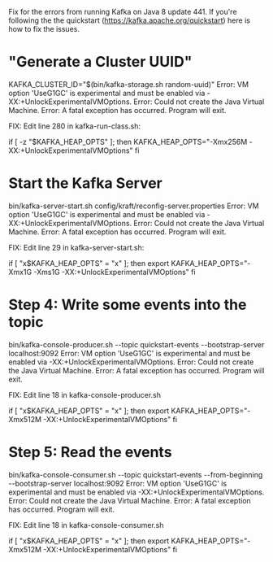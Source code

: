 Fix for the errors from running Kafka on Java 8 update 441. If you're following the the quickstart (https://kafka.apache.org/quickstart) here is how to fix the issues.

# "Generate a Cluster UUID"

KAFKA_CLUSTER_ID="$(bin/kafka-storage.sh random-uuid)"
Error: VM option 'UseG1GC' is experimental and must be enabled via -XX:+UnlockExperimentalVMOptions.
Error: Could not create the Java Virtual Machine.
Error: A fatal exception has occurred. Program will exit.

FIX:
Edit line 280 in kafka-run-class.sh: 

if [ -z "$KAFKA_HEAP_OPTS" ]; then
  KAFKA_HEAP_OPTS="-Xmx256M -XX:+UnlockExperimentalVMOptions"
fi

# Start the Kafka Server

bin/kafka-server-start.sh config/kraft/reconfig-server.properties
Error: VM option 'UseG1GC' is experimental and must be enabled via -XX:+UnlockExperimentalVMOptions.
Error: Could not create the Java Virtual Machine.
Error: A fatal exception has occurred. Program will exit.

FIX:
Edit line 29 in kafka-server-start.sh:

if [ "x$KAFKA_HEAP_OPTS" = "x" ]; then
    export KAFKA_HEAP_OPTS="-Xmx1G -Xms1G -XX:+UnlockExperimentalVMOptions"
fi

# Step 4: Write some events into the topic

bin/kafka-console-producer.sh --topic quickstart-events --bootstrap-server localhost:9092
Error: VM option 'UseG1GC' is experimental and must be enabled via -XX:+UnlockExperimentalVMOptions.
Error: Could not create the Java Virtual Machine.
Error: A fatal exception has occurred. Program will exit.

FIX:
Edit line 18 in kafka-console-producer.sh

if [ "x$KAFKA_HEAP_OPTS" = "x" ]; then
    export KAFKA_HEAP_OPTS="-Xmx512M -XX:+UnlockExperimentalVMOptions"
fi

# Step 5: Read the events

bin/kafka-console-consumer.sh --topic quickstart-events --from-beginning --bootstrap-server localhost:9092
Error: VM option 'UseG1GC' is experimental and must be enabled via -XX:+UnlockExperimentalVMOptions.
Error: Could not create the Java Virtual Machine.
Error: A fatal exception has occurred. Program will exit.

FIX: 
Edit line 18 in kafka-console-consumer.sh

if [ "x$KAFKA_HEAP_OPTS" = "x" ]; then
    export KAFKA_HEAP_OPTS="-Xmx512M -XX:+UnlockExperimentalVMOptions"
fi
